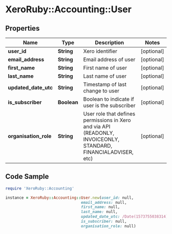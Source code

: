 # XeroRuby::Accounting::User

## Properties

Name | Type | Description | Notes
------------ | ------------- | ------------- | -------------
**user_id** | **String** | Xero identifier | [optional] 
**email_address** | **String** | Email address of user | [optional] 
**first_name** | **String** | First name of user | [optional] 
**last_name** | **String** | Last name of user | [optional] 
**updated_date_utc** | **String** | Timestamp of last change to user | [optional] 
**is_subscriber** | **Boolean** | Boolean to indicate if user is the subscriber | [optional] 
**organisation_role** | **String** | User role that defines permissions in Xero and via API (READONLY, INVOICEONLY, STANDARD, FINANCIALADVISER, etc) | [optional] 

## Code Sample

```ruby
require 'XeroRuby::Accounting'

instance = XeroRuby::Accounting::User.new(user_id: null,
                                 email_address: null,
                                 first_name: null,
                                 last_name: null,
                                 updated_date_utc: /Date(1573755038314)/,
                                 is_subscriber: null,
                                 organisation_role: null)
```



